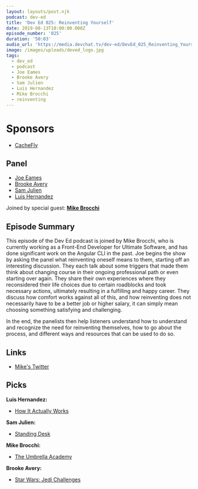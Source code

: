 ```yaml
---
layout: layouts/post.njk
podcast: dev-ed
title: 'Dev Ed 025: Reinventing Yourself'
date: 2019-08-13T10:00:00.000Z
episode_number: '025'
duration: '50:03'
audio_url: 'https://media.devchat.tv/dev-ed/DevEd_025_Reinventing_Yourself.mp3'
image: /images/uploads/deved_logo.jpg
tags:
  - dev_ed
  - podcast
  - Joe Eames
  - Brooke Avery
  - Sam Julien
  - Luis Hernandez
  - Mike Brocchi
  - reinventing
---
```

# Sponsors

* [CacheFly](https://www.cachefly.com/)

## Panel

* [Joe Eames](https://thinkster.io/)
* [Brooke Avery](https://thinkster.io/)
* [Sam Julien](https://twitter.com/samjulien?lang=en)
* [Luis Hernandez](https://lambdaschool.com/about)

Joined by special guest: [**Mike Brocchi**](https://www.linkedin.com/in/mikebrocchi/)

## Episode Summary

This episode of the Dev Ed podcast is joined by Mike Brocchi, who is currently working as a Front-End Developer for Ultimate Software, and has done significant work on the Angular CLI in the past. Joe begins the show by asking the panel what reinventing oneself means to them, starting off an interesting discussion. They each talk about some triggers that made them think about changing course in their ongoing professional path  or even starting over again. They share their own experiences where they reconsidered their life choices due to certain roadblocks and took necessary actions, ultimately resulting in a fulfilling and happy career. They discuss how comfort works against all of this, and how reinventing does not necessarily have to be a better job or higher salary, it can simply mean choosing something satisfying and challenging. 

In the end, the panelists then help listeners understand how to understand and recognize the need for reinventing themselves, how to go about the process, and different ways and resources that can be used to do so.

## Links

* [Mike's Twitter](https://twitter.com/Brocco)

## Picks

**Luis Hernandez:**

* [How It Actually Works](https://www.howitactuallyworks.com/)

**Sam Julien:**

* [Standing Desk](https://www.autonomous.ai/)

**Mike Brocchi:**

* [The Umbrella Academy](https://bpb.opendns.com/b/https/www.netflix.com/title/80186863)

**Brooke Avery:**

* [Star Wars: Jedi Challenges](https://www.lenovo.com/us/en/jedichallenges)
